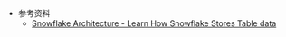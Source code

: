 - 参考资料
	- [Snowflake Architecture - Learn How Snowflake Stores Table data](https://www.youtube.com/watch?v=dxrEHqMFUWI)